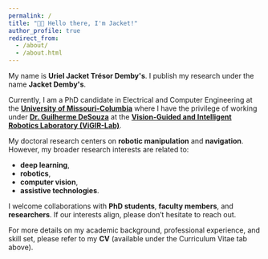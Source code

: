 ```yaml
---
permalink: /
title: "👋🏾 Hello there, I'm Jacket!"
author_profile: true
redirect_from: 
  - /about/
  - /about.html
---
```


My name is **Uriel Jacket Trésor Demby's**. I publish my research under the name  **Jacket Demby's**. 

Currently, I am a PhD candidate in Electrical and Computer Engineering at the [**University of Missouri-Columbia**](https://engineering.missouri.edu) where I have the privilege of working under [**Dr. Guilherme DeSouza**](https://engineering.missouri.edu/faculty/guilherme-desouza/) at the  [**Vision-Guided and Intelligent Robotics Laboratory (ViGIR-Lab)**](http://vigir.missouri.edu/). 

My doctoral research centers on **robotic manipulation** and **navigation**. However, my broader research interests are related to:
- **deep learning**, 
- **robotics**, 
- **computer vision**,
- **assistive technologies**.

I welcome collaborations with **PhD students**, **faculty members**, and **researchers**. If our interests align, please don’t hesitate to reach out.

For more details on my academic background, professional experience, and skill set, please refer to my **CV** (available under the Curriculum Vitae tab above).
